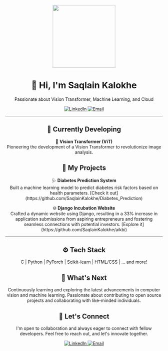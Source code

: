 <!-- Replace with your own image URL -->
<p align="center">
  <img src="https://avatars.githubusercontent.com/SaqlainKalokhe" width="200" height="200">
</p>

<h1 align="center">👋 Hi, I'm Saqlain Kalokhe</h1>
<p align="center">Passionate about Vision Transformer, Machine Learning, and Cloud</p>

<p align="center">
  <a href="https://www.linkedin.com/in/saqlainkalokhe">
    <img src="https://img.shields.io/badge/LinkedIn-Connect-blue?style=for-the-badge" alt="LinkedIn">
  </a>
  <a href="mailto:saqlainkalokhe@gmail.com">
    <img src="https://img.shields.io/badge/Email-Contact%20Me-red?style=for-the-badge" alt="Email">
  </a>
</p>

---

<h2 align="center">🚀 Currently Developing</h2>
<p align="center">
  🌟 <strong>Vision Transformer (ViT)</strong> <br>
  Pioneering the development of a Vision Transformer to revolutionize image analysis.
</p>

<h2 align="center">🔬 My Projects</h2>
<p align="center">
  🩺 <strong>Diabetes Prediction System</strong> <br>
  Built a machine learning model to predict diabetes risk factors based on health parameters. [Check it out](https://github.com/SaqlainKalokhe/Diabetes_Prediction)
</p>
<p align="center">
  🌐 <strong>Django Incubation Website</strong> <br>
  Crafted a dynamic website using Django, resulting in a 33% increase in application submissions from aspiring entrepreneurs and fostering seamless connections with potential investors. [Explore it](https://github.com/SaqlainKalokhe/aikbi)
</p>

---

<h2 align="center">⚙️ Tech Stack</h2>
<p align="center">
  C | Python | PyTorch | Scikit-learn | HTML/CSS | ... and more!
</p>

<h2 align="center">🌱 What's Next</h2>
<p align="center">
  Continuously learning and exploring the latest advancements in computer vision and machine learning. Passionate about contributing to open source projects and collaborating with like-minded individuals.
</p>

<h2 align="center">🤝 Let's Connect</h2>
<p align="center">
  I'm open to collaboration and always eager to connect with fellow developers. Feel free to reach out, and let's innovate together.
</p>

<p align="center">
  <a href="https://www.linkedin.com/in/saqlainkalokhe">
    <img src="https://img.shields.io/badge/LinkedIn-Connect-blue?style=for-the-badge" alt="LinkedIn">
  </a>
  <a href="mailto:saqlainkalokhe@gmail.com">
    <img src="https://img.shields.io/badge/Email-Contact%20Me-red?style=for-the-badge" alt="Email">
  </a>
</p>
